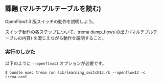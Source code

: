 ## 課題 (マルチプルテーブルを読む)

OpenFlow1.3 版スイッチの動作を説明しよう。

スイッチ動作の各ステップについて、trema dump_flows の出力 (マルチプルテーブルの内容) を混じえながら動作を説明すること。

### 実行のしかた

以下のように `--openflow13` オプションが必要です。

``` shellsession
$ bundle exec trema run lib/learning_switch13.rb --openflow13 -c trema.conf
```
